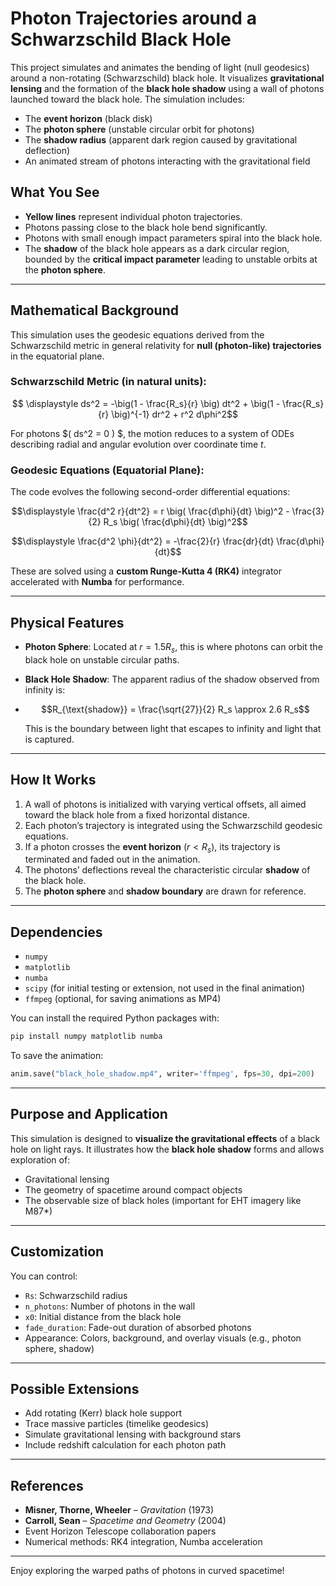 # Photon Trajectories around a Schwarzschild Black Hole

This project simulates and animates the bending of light (null geodesics) around a non-rotating (Schwarzschild) black hole. It visualizes **gravitational lensing** and the formation of the **black hole shadow** using a wall of photons launched toward the black hole. The simulation includes:

- The **event horizon** (black disk)
- The **photon sphere** (unstable circular orbit for photons)
- The **shadow radius** (apparent dark region caused by gravitational deflection)
- An animated stream of photons interacting with the gravitational field

## What You See

- **Yellow lines** represent individual photon trajectories.
- Photons passing close to the black hole bend significantly.
- Photons with small enough impact parameters spiral into the black hole.
- The **shadow** of the black hole appears as a dark circular region, bounded by the **critical impact parameter** leading to unstable orbits at the **photon sphere**.

---

## Mathematical Background

This simulation uses the geodesic equations derived from the Schwarzschild metric in general relativity for **null (photon-like) trajectories** in the equatorial plane.

### Schwarzschild Metric (in natural units):
$$ \displaystyle ds^2 = -\big(1 - \frac{R_s}{r} \big) dt^2 + \big(1 - \frac{R_s}{r} \big)^{-1} dr^2 + r^2 d\phi^2$$

For photons $( ds^2 = 0 ) $, the motion reduces to a system of ODEs describing radial and angular evolution over coordinate time $t$.

### Geodesic Equations (Equatorial Plane):
The code evolves the following second-order differential equations:

$$\displaystyle \frac{d^2 r}{dt^2} = r \big( \frac{d\phi}{dt} \big)^2 - \frac{3}{2} R_s \big( \frac{d\phi}{dt} \big)^2$$

$$\displaystyle \frac{d^2 \phi}{dt^2} = -\frac{2}{r} \frac{dr}{dt} \frac{d\phi}{dt}$$

These are solved using a **custom Runge-Kutta 4 (RK4)** integrator accelerated with **Numba** for performance.

---

## Physical Features

- **Photon Sphere**: Located at $r = 1.5 R_s$, this is where photons can orbit the black hole on unstable circular paths.
- **Black Hole Shadow**: The apparent radius of the shadow observed from infinity is:
- 
  $$R_{\text{shadow}} = \frac{\sqrt{27}}{2} R_s \approx 2.6 R_s$$
  
  This is the boundary between light that escapes to infinity and light that is captured.

---

## How It Works

1. A wall of photons is initialized with varying vertical offsets, all aimed toward the black hole from a fixed horizontal distance.
2. Each photon’s trajectory is integrated using the Schwarzschild geodesic equations.
3. If a photon crosses the **event horizon** $( r < R_s )$, its trajectory is terminated and faded out in the animation.
4. The photons’ deflections reveal the characteristic circular **shadow** of the black hole.
5. The **photon sphere** and **shadow boundary** are drawn for reference.

---

## Dependencies

- `numpy`
- `matplotlib`
- `numba`
- `scipy` (for initial testing or extension, not used in the final animation)
- `ffmpeg` (optional, for saving animations as MP4)

You can install the required Python packages with:

```bash
pip install numpy matplotlib numba
````

To save the animation:

```python
anim.save("black_hole_shadow.mp4", writer='ffmpeg', fps=30, dpi=200)
```

---

## Purpose and Application

This simulation is designed to **visualize the gravitational effects** of a black hole on light rays. It illustrates how the **black hole shadow** forms and allows exploration of:

* Gravitational lensing
* The geometry of spacetime around compact objects
* The observable size of black holes (important for EHT imagery like M87\*)

---

## Customization

You can control:

* `Rs`: Schwarzschild radius
* `n_photons`: Number of photons in the wall
* `x0`: Initial distance from the black hole
* `fade_duration`: Fade-out duration of absorbed photons
* Appearance: Colors, background, and overlay visuals (e.g., photon sphere, shadow)

---

## Possible Extensions

* Add rotating (Kerr) black hole support
* Trace massive particles (timelike geodesics)
* Simulate gravitational lensing with background stars
* Include redshift calculation for each photon path

---

## References

* **Misner, Thorne, Wheeler** – *Gravitation* (1973)
* **Carroll, Sean** – *Spacetime and Geometry* (2004)
* Event Horizon Telescope collaboration papers
* Numerical methods: RK4 integration, Numba acceleration

---

Enjoy exploring the warped paths of photons in curved spacetime!
